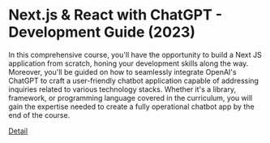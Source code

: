 # Next.js & React with ChatGPT - Development Guide (2023)

In this comprehensive course, you'll have the opportunity to build a Next JS application from scratch, honing your development skills along the way. Moreover, you'll be guided on how to seamlessly integrate OpenAI's ChatGPT to craft a user-friendly chatbot application capable of addressing inquiries related to various technology stacks. Whether it's a library, framework, or programming language covered in the curriculum, you will gain the expertise needed to create a fully operational chatbot app by the end of the course. 

[Detail](https://eduitfree.com/courses/next-js-react-with-chatgpt-development-guide-2023)